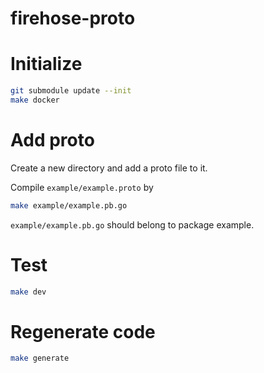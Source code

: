 # firehose-proto

# Initialize

``` bash
git submodule update --init
make docker
```

# Add proto

Create a new directory and add a proto file to it.

Compile `example/example.proto` by

``` bash
make example/example.pb.go
```

`example/example.pb.go` should belong to package example.

# Test

``` bash
make dev
```

# Regenerate code

``` bash
make generate
```
